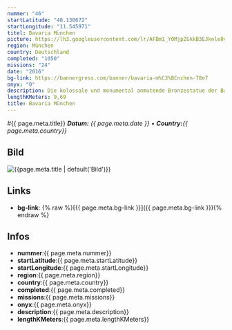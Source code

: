 ```yaml
---
nummer: "46"
startLatitude: "48.130672"
startLongitude: "11.545971"
titel: Bavaria München
picture: https://lh3.googleusercontent.com/lr/AFBm1_Y0MjpZGkkB3EJkele8vXUwUTUQfcbN6xvIKeV0vS6qcKTDWXkojfqSNk44VI1CVamQXKE4IxfoNoOCLaQodTSG-2J1hHO9XUMnuJILKjOGvxNdis7wfdniLBi5EqwDjmPyT-f4d-yrpA0FtT8hfISWhIfzPKerQ75e0PLS3MvHXD2D1u08hyWDyGDBIxBnfnXIPlSNkl6MR0E0cn4v8xE-FW9njov0hgl7RP72MmHXoRDGAGVfQzmC23jQW7v_o0UwwSLrgrlJyQLStOjh5KjQ-PFVjUqO7n4DF4qviShU2Zjddrts5PtMFAnn7B0mhEaBuWIUbz1rckvy8GYDXgxXXx_8AnSsHrS-KXO8PANl5HCsVVPXG9p8HdqNShP23ZHrUa2JwL6g4AykWC_0C8g3SeBp2aB8jDNMg2jYy3bStqoKCtuML53mCnCXRi8vBjA921J2hEj0nLR9SMt2uX8y42FgX35AzyxM3Lz6Cc13AJDvhb0pn6SfQfXnCfL43dVYpGkIA8Tn8fbKDx17oyDdZz86YGGW-vxoEvve-Rj30h5Svzba3agPycJHOEiegxJ437w66MJln3_txBqWE5cpdshetTffuv77CP14knenhN2XkczFauBt6JU56RttrJJYzevFIsDVJOzdrgpkNFAq1NF5DHYp67TFkx2_JuiaaTbVuNWuLleBQqW6069VYul7DT8K3hbDp2I0P1bTrf_ZwUyN3MK6ob_687xHhVEK0HKf3_M9I1W7ssDxnjPGLAozUyXHHIas5tCBOGrC221CEpMzAjfz49OuVZxYGLN6uDYrKnT_gcvy7gUed-X2zU7y-7AJGoLBK9LplzvheoDXbaYkj-dq7blZ
region: München
country: Deutschland
completed: "1050"
missions: "24"
date: "2016"
bg-link: https://bannergress.com/banner/bavaria-m%C3%BCnchen-78e7
onyx: "0"
description: Die kolossale und monumental anmutende Bronzestatue der Bavaria wurde im Auftrag von König Ludwig I. (1786–1868) in den Jahren 1843 bis 1850 errichtet. Sie bildet eine Einheit mit der Ruhmeshalle.
lengthKMeters: 9,69
title: Bavaria München
---
```


#{{ page.meta.title}}
_**Datum:** {{ page.meta.date }} • **Country:**{{ page.meta.country}}_

## Bild
![{{page.meta.title | default('Bild')}}]({{page.meta.picture}})

## Links
- **bg-link**: {% raw %}[{{ page.meta.bg-link }}]({{ page.meta.bg-link }}){% endraw %}

## Infos
- **nummer**:{{ page.meta.nummer}}
- **startLatitude**:{{ page.meta.startLatitude}}
- **startLongitude**:{{ page.meta.startLongitude}}
- **region**:{{ page.meta.region}}
- **country**:{{ page.meta.country}}
- **completed**:{{ page.meta.completed}}
- **missions**:{{ page.meta.missions}}
- **onyx**:{{ page.meta.onyx}}
- **description**:{{ page.meta.description}}
- **lengthKMeters**:{{ page.meta.lengthKMeters}}

